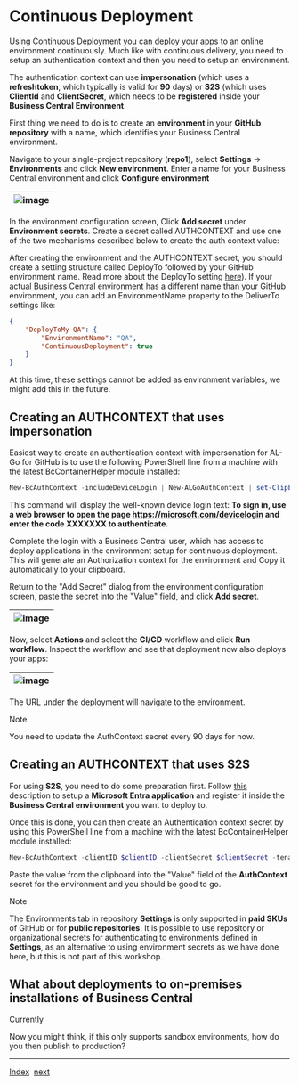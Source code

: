 # Continuous Deployment

Using Continuous Deployment you can deploy your apps to an online environment continuously. Much like with continuous delivery, you need to setup an authentication context and then you need to setup an environment.

The authentication context can use **impersonation** (which uses a **refreshtoken**, which typically is valid for **90** days) or **S2S** (which uses **ClientId** and **ClientSecret**, which needs to be **registered** inside your **Business Central Environment**.

First thing we need to do is to create an **environment** in your **GitHub repository** with a name, which identifies your Business Central environment.

Navigate to your single-project repository (**repo1**), select **Settings** -> **Environments** and click **New environment**. Enter a name for your Business Central environment and click **Configure environment**

| ![image](https://github.com/microsoft/AL-Go/assets/10775043/4076c014-2443-4cb1-837d-a85d436b596f) |
|-|

In the environment configuration screen, Click **Add secret** under **Environment secrets**. Create a secret called AUTHCONTEXT and use one of the two mechanisms described below to create the auth context value:

After creating the environment and the AUTHCONTEXT secret, you should create a setting structure called DeployTo followed by your GitHub environment name. Read more about the DeployTo setting [here](https://aka.ms/algosettings#DeployTo)).
If your actual Business Central environment has a different name than your GitHub environment, you can add an EnvironmentName property to the DeliverTo settings like:

```json
{
    "DeployToMy-QA": {
        "EnvironmentName": "QA",
        "ContinuousDeployment": true
    }
}
```

At this time, these settings cannot be added as environment variables, we might add this in the future.

## Creating an AUTHCONTEXT that uses impersonation
Easiest way to create an authentication context with impersonation for AL-Go for GitHub is to use the following PowerShell line from a machine with the latest BcContainerHelper module installed:

```powershell
New-BcAuthContext -includeDeviceLogin | New-ALGoAuthContext | set-Clipboard
```

This command will display the well-known device login text: **To sign in, use a web browser to open the page https://microsoft.com/devicelogin and enter the code XXXXXXX to authenticate.**

Complete the login with a Business Central user, which has access to deploy applications in the environment setup for continuous deployment. This will generate an Aothorization context for the environment and Copy it automatically to your clipboard.

Return to the "Add Secret" dialog from the environment configuration screen, paste the secret into the "Value" field, and click **Add secret**.

| ![image](https://github.com/microsoft/AL-Go/assets/10775043/89d65117-d93a-4551-9ad5-83f4de60d596) |
|-|

Now, select **Actions** and select the **CI/CD** workflow and click **Run workflow**. Inspect the workflow and see that deployment now also deploys your apps:

| ![image](https://github.com/microsoft/AL-Go/assets/10775043/fb12b77a-8c01-4432-b411-5047815b81e7) |
|-|

The URL under the deployment will navigate to the environment.

> [!NOTE]
> You need to update the AuthContext secret every 90 days for now.

## Creating an AUTHCONTEXT that uses S2S
For using **S2S**, you need to do some preparation first. Follow [this](https://learn.microsoft.com/en-us/dynamics365/business-central/dev-itpro/administration/automation-apis-using-s2s-authentication) description to setup a **Microsoft Entra application** and register it inside the **Business Central environment** you want to deploy to.

Once this is done, you can then create an Authentication context secret by using this PowerShell line from a machine with the latest BcContainerHelper module installed:

```powershell
New-BcAuthContext -clientID $clientID -clientSecret $clientSecret -tenantID $tenantID | New-ALGoAuthContext | Set-Clipboard
```

Paste the value from the clipboard into the "Value" field of the **AuthContext** secret for the environment and you should be good to go.

> [!NOTE]
> The Environments tab in repository **Settings** is only supported in **paid SKUs** of GitHub or for **public repositories**. It is possible to use repository or organizational secrets for authenticating to environments defined in **Settings**, as an alternative to using environment secrets as we have done here, but this is not part of this workshop.

## What about deployments to on-premises installations of Business Central

Currently 

Now you might think, if this only supports sandbox environments, how do you then publish to production?

---
[Index](Index.md)&nbsp;&nbsp;[next](PublishToProduction.md)
